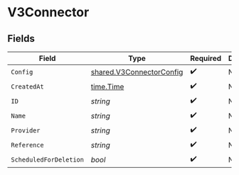 # V3Connector


## Fields

| Field                                                                       | Type                                                                        | Required                                                                    | Description                                                                 |
| --------------------------------------------------------------------------- | --------------------------------------------------------------------------- | --------------------------------------------------------------------------- | --------------------------------------------------------------------------- |
| `Config`                                                                    | [shared.V3ConnectorConfig](../../../pkg/models/shared/v3connectorconfig.md) | :heavy_check_mark:                                                          | N/A                                                                         |
| `CreatedAt`                                                                 | [time.Time](https://pkg.go.dev/time#Time)                                   | :heavy_check_mark:                                                          | N/A                                                                         |
| `ID`                                                                        | *string*                                                                    | :heavy_check_mark:                                                          | N/A                                                                         |
| `Name`                                                                      | *string*                                                                    | :heavy_check_mark:                                                          | N/A                                                                         |
| `Provider`                                                                  | *string*                                                                    | :heavy_check_mark:                                                          | N/A                                                                         |
| `Reference`                                                                 | *string*                                                                    | :heavy_check_mark:                                                          | N/A                                                                         |
| `ScheduledForDeletion`                                                      | *bool*                                                                      | :heavy_check_mark:                                                          | N/A                                                                         |
